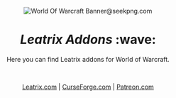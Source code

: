 <p align='center'><img src="https://binaryfortressdownloads.com/Download/WPF/Images/1078/WallpaperFusion-world-of-warcraft-1680x480.jpg" alt="World Of Warcraft Banner@seekpng.com"></p>

<h1 align='center'><i>
  Leatrix Addons</i> :wave:</h1></h1>


<p align='center'>
Here you can find Leatrix addons for World of Warcraft.
</p>
  
<br>
<p align="center">
  <a href="https://www.leatrix.com">Leatrix.com</a> | 
   <a href="https://www.curseforge.com/members/leatrix/projects">CurseForge.com</a> | <a href="https://www.patreon.com/leatrix">Patreon.com</a></p>
   </p>
    

